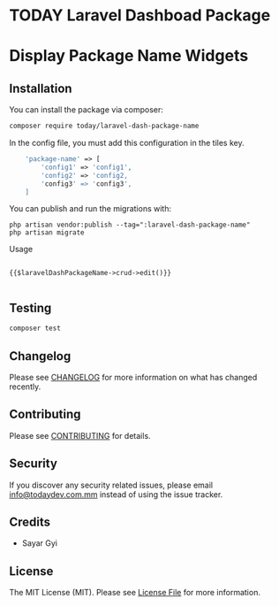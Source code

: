 # TODAY Laravel Dashboad Package
# Display Package Name Widgets

## Installation

You can install the package via composer:

```bash
composer require today/laravel-dash-package-name
```

In the config file, you must add this configuration in the tiles key.

```php
    'package-name' => [
        'config1' => 'config1',
        'config2' => 'config2,
        'config3' => 'config3',
    ]
```

You can publish and run the migrations with:

```
php artisan vendor:publish --tag=":laravel-dash-package-name"
php artisan migrate
```

Usage

```

{{$laravelDashPackageName->crud->edit()}}


```


## Testing

``` bash
composer test
```

## Changelog

Please see [CHANGELOG](CHANGELOG.md) for more information on what has changed recently.

## Contributing

Please see [CONTRIBUTING](CONTRIBUTING.md) for details.

## Security

If you discover any security related issues, please email info@todaydev.com.mm instead of using the issue tracker.

## Credits
- Sayar Gyi

## License

The MIT License (MIT). Please see [License File](LICENSE.md) for more information.
